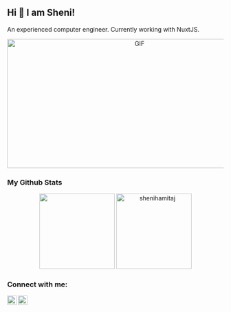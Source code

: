 ## Hi 👋 I am Sheni!
An experienced computer engineer. Currently working with NuxtJS.

<p align = "center">
<img align="center" alt="GIF" src="https://github.com/abhisheknaiidu/abhisheknaiidu/blob/master/code.gif?raw=true" width="600" height="300" />
</p>


### My Github Stats
<p align = "center">
  <img height=175 src = "https://github-readme-stats.vercel.app/api?username=jajosheni&show_icons=true&theme=radical&line_height=27">
  <img height=175 src = "https://github-readme-stats.vercel.app/api/top-langs?username=jajosheni&show_icons=true&theme=radical&locale=en&layout=compact" alt="shenihamitaj" />
</p>
 




### Connect with me:
[<img align="left" alt="shenihamitaj | LinkedIn" width="22px" src="https://cdn.jsdelivr.net/npm/simple-icons@v3/icons/linkedin.svg" />][linkedin]
[<img align="left" alt="shenihamitaj | Instagram" width="22px" src="https://cdn.jsdelivr.net/npm/simple-icons@v3/icons/instagram.svg" />][instagram]

<br />

[instagram]: https://www.instagram.com/shenihamitaj/
[linkedin]: https://www.linkedin.com/in/shenihamitaj/
